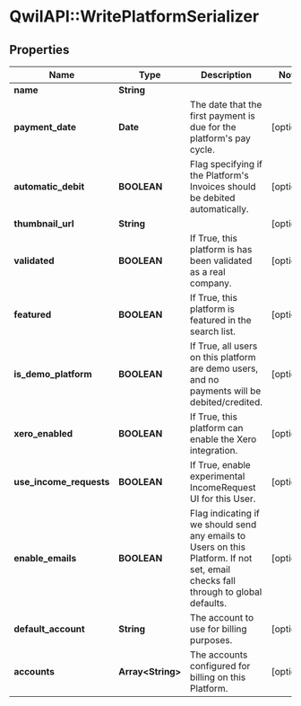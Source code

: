 # QwilAPI::WritePlatformSerializer

## Properties
Name | Type | Description | Notes
------------ | ------------- | ------------- | -------------
**name** | **String** |  | 
**payment_date** | **Date** | The date that the first payment is due for the platform&#39;s pay cycle. | [optional] 
**automatic_debit** | **BOOLEAN** | Flag specifying if the Platform&#39;s Invoices should be debited automatically. | [optional] 
**thumbnail_url** | **String** |  | [optional] 
**validated** | **BOOLEAN** | If True, this platform is has been validated as a real company. | [optional] 
**featured** | **BOOLEAN** | If True, this platform is featured in the search list. | [optional] 
**is_demo_platform** | **BOOLEAN** | If True, all users on this platform are demo users, and no payments will be debited/credited. | [optional] 
**xero_enabled** | **BOOLEAN** | If True, this platform can enable the Xero integration. | [optional] 
**use_income_requests** | **BOOLEAN** | If True, enable experimental IncomeRequest UI for this User. | [optional] 
**enable_emails** | **BOOLEAN** | Flag indicating if we should send any emails to Users on this Platform. If not set, email checks fall through to global defaults. | [optional] 
**default_account** | **String** | The account to use for billing purposes. | [optional] 
**accounts** | **Array&lt;String&gt;** | The accounts configured for billing on this Platform. | [optional] 


